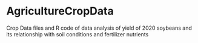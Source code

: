 # AgricultureCropData
 Crop Data files and R code of data analysis of yield of 2020 soybeans and its relationship with soil conditions and fertilizer nutrients 
